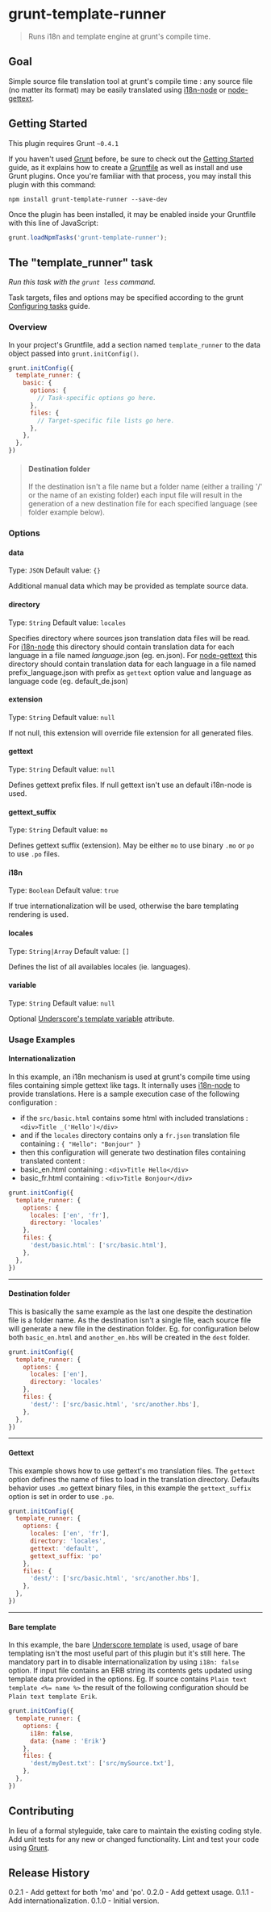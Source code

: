 # grunt-template-runner

> Runs i18n and template engine at grunt's compile time.

## Goal
Simple source file translation tool at grunt's compile time : any source file (no matter its format) may be easily translated using [i18n-node](https://github.com/mashpie/i18n-node) or [node-gettext](https://github.com/andris9/node-gettext).

## Getting Started
This plugin requires Grunt `~0.4.1`

If you haven't used [Grunt](http://gruntjs.com/) before, be sure to check out the [Getting Started](http://gruntjs.com/getting-started) guide, as it explains how to create a [Gruntfile](http://gruntjs.com/sample-gruntfile) as well as install and use Grunt plugins. Once you're familiar with that process, you may install this plugin with this command:

```shell
npm install grunt-template-runner --save-dev
```

Once the plugin has been installed, it may be enabled inside your Gruntfile with this line of JavaScript:

```js
grunt.loadNpmTasks('grunt-template-runner');
```

## The "template_runner" task
_Run this task with the `grunt less` command._

Task targets, files and options may be specified according to the grunt [Configuring tasks](http://gruntjs.com/configuring-tasks) guide.

### Overview
In your project's Gruntfile, add a section named `template_runner` to the data object passed into `grunt.initConfig()`.

```js
grunt.initConfig({
  template_runner: {
    basic: {
      options: {
        // Task-specific options go here.
      },
      files: {
        // Target-specific file lists go here.
      },
    },
  },
})
```
> #### Destination folder
> If the destination isn't a file name but a folder name (either a trailing '/' or the name of an existing folder) each input file will result in the generation of a new destination file for each specified language (see folder example below). 

### Options

#### data
Type: `JSON`
Default value: `{}`

Additional manual data which may be provided as template source data.

#### directory
Type: `String`
Default value: `locales`

Specifies directory where sources json translation data files will be read. For [i18n-node](https://github.com/mashpie/i18n-node) this directory should contain translation data for each language in a file named _language_.json (eg. en.json). For [node-gettext](https://github.com/andris9/node-gettext) this directory should contain translation data for each language in a file named prefix_language.json with prefix as `gettext` option value and language as language code (eg. default_de.json)

#### extension
Type: `String`
Default value: `null`

If not null, this extension will override file extension for all generated files.

#### gettext
Type: `String`
Default value: `null`

Defines gettext prefix files. If null gettext isn't use an default i18n-node is used.

#### gettext_suffix
Type: `String`
Default value: `mo`

Defines gettext suffix (extension). May be either `mo` to use binary `.mo` or `po` to use `.po` files.

#### i18n
Type: `Boolean`
Default value: `true`

If true internationalization will be used, otherwise the bare templating rendering is used.

#### locales
Type: `String|Array`
Default value: `[]`

Defines the list of all availables locales (ie. languages).

#### variable
Type: `String`
Default value: `null`

Optional [Underscore's template variable](http://underscorejs.org/#template) attribute.


### Usage Examples

#### Internationalization
In this example, an i18n mechanism is used at grunt's compile time using files containing simple gettext like tags.
It internally uses [i18n-node](https://github.com/mashpie/i18n-node) to provide translations.
Here is a sample execution case of the following configuration :

 *  if the `src/basic.html` contains some html with included translations : `<div>Title _('Hello')</div>`
 *  and if the `locales` directory contains only a `fr.json` translation file containing :
`{ "Hello": "Bonjour" }`
 * then this configuration will generate two destination files containing translated content :
 * basic_en.html containing : `<div>Title Hello</div>`
 * basic_fr.html containing : `<div>Title Bonjour</div>`

```js
grunt.initConfig({
  template_runner: {
    options: {
      locales: ['en', 'fr'],
      directory: 'locales'
    },
    files: {
      'dest/basic.html': ['src/basic.html'],
    },
  },
})
```

---
#### Destination folder
This is basically the same example as the last one despite the destination file is a folder name.
As the destination isn't a single file, each source file will generate a new file in the destination folder. Eg. for configuration below both `basic_en.html` and `another_en.hbs` will be created in the `dest` folder.

```js
grunt.initConfig({
  template_runner: {
    options: {
      locales: ['en'],
      directory: 'locales'
    },
    files: {
      'dest/': ['src/basic.html', 'src/another.hbs'],
    },
  },
})
```

---
#### Gettext
This example shows how to use gettext's mo translation files. The `gettext` option defines the name of files to load in the translation directory. Defaults behavior uses `.mo` gettext binary files, in this example the `gettext_suffix` option is set in order to use `.po`.

```js
grunt.initConfig({
  template_runner: {
    options: {
      locales: ['en', 'fr'],
      directory: 'locales',
      gettext: 'default',
      gettext_suffix: 'po'
    },
    files: {
      'dest/': ['src/basic.html', 'src/another.hbs'],
    },
  },
})
```

---
#### Bare template
In this example, the bare [Underscore template](http://underscorejs.org/#template) is used, usage of bare templating isn't the most useful part of this plugin but it's still here.
The mandatory part in to disable internationalization by using `i18n: false` option.
If input file contains an ERB string its contents gets updated using template data provided in the options. Eg.
If source contains `Plain text template <%= name %>` the result of the following configuration should be `Plain text template Erik`.

```js
grunt.initConfig({
  template_runner: {
    options: {
      i18n: false,
      data: {name : 'Erik'}
    },
    files: {
      'dest/myDest.txt': ['src/mySource.txt'],
    },
  },
})
```

## Contributing
In lieu of a formal styleguide, take care to maintain the existing coding style. Add unit tests for any new or changed functionality. Lint and test your code using [Grunt](http://gruntjs.com/).

## Release History
0.2.1 - Add gettext for both 'mo' and 'po'.
0.2.0 - Add gettext usage.
0.1.1 - Add internationalization.
0.1.0 - Initial version.
